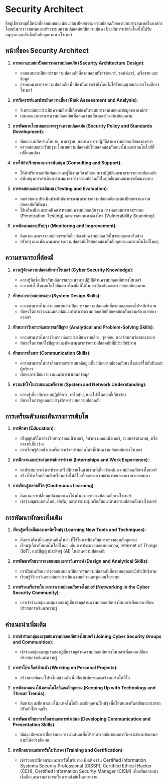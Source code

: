 # Security Architect
คือผู้เชี่ยวชาญที่มีหน้าที่ออกแบบและพัฒนาสถาปัตยกรรมความปลอดภัยของระบบสารสนเทศในองค์กร โดยเน้นการวางแผนและสร้างระบบความปลอดภัยที่มีความมั่นคง ป้องกันการเข้าถึงโดยไม่ได้รับอนุญาต และรับมือกับภัยคุกคามทางไซเบอร์

## หน้าที่ของ Security Architect

1. **การออกแบบสถาปัตยกรรมความปลอดภัย (Security Architecture Design)**:
    - ออกแบบสถาปัตยกรรมความปลอดภัยที่ครอบคลุมทั้งฮาร์ดแวร์, ซอฟต์แวร์, เครือข่าย และข้อมูล
    - กำหนดมาตรการความปลอดภัยเพื่อป้องกันการเข้าถึงโดยไม่ได้รับอนุญาตและการโจมตีทางไซเบอร์

2. **การวิเคราะห์และประเมินความเสี่ยง (Risk Assessment and Analysis)**:
    - วิเคราะห์และประเมินความเสี่ยงที่เกี่ยวข้องกับระบบสารสนเทศและข้อมูลขององค์กร
    - เสนอแนะมาตรการความปลอดภัยเพื่อลดความเสี่ยงและป้องกันภัยคุกคาม

3. **การพัฒนานโยบายและมาตรฐานความปลอดภัย (Security Policy and Standards Development)**:
    - พัฒนาและจัดทำนโยบาย, มาตรฐาน, และแนวทางปฏิบัติด้านความปลอดภัยขององค์กร
    - ตรวจสอบและปรับปรุงนโยบายความปลอดภัยให้สอดคล้องกับแนวโน้มและเทคโนโลยีที่เปลี่ยนแปลง

4. **การให้คำปรึกษาและการสนับสนุน (Consulting and Support)**:
    - ให้คำปรึกษาแก่ทีมพัฒนาและผู้ใช้งานเกี่ยวกับแนวทางปฏิบัติและมาตรการความปลอดภัย
    - สนับสนุนการดำเนินการตามมาตรการความปลอดภัยในทุกขั้นตอนของการพัฒนาระบบ

5. **การทดสอบและประเมินผล (Testing and Evaluation)**:
    - ทดสอบและประเมินประสิทธิภาพของมาตรการความปลอดภัยและสถาปัตยกรรมความปลอดภัยที่พัฒนา
    - ใช้เครื่องมือและเทคนิคการทดสอบความปลอดภัย เช่น การทดสอบการเจาะระบบ (Penetration Testing) และการสแกนหาช่องโหว่ (Vulnerability Scanning)

6. **การติดตามและปรับปรุง (Monitoring and Improvement)**:
    - ติดตามและตรวจสอบกิจกรรมที่เกี่ยวข้องกับความปลอดภัยในระบบและเครือข่าย
    - ปรับปรุงและพัฒนามาตรการความปลอดภัยให้สอดคล้องกับภัยคุกคามและเทคโนโลยีใหม่ๆ

## ความสามารถที่ต้องมี

1. **ความรู้ด้านความปลอดภัยทางไซเบอร์ (Cyber Security Knowledge)**:
    - ความรู้ลึกซึ้งเกี่ยวกับหลักการและแนวทางปฏิบัติด้านความปลอดภัยทางไซเบอร์
    - ความเข้าใจในเทคโนโลยีและเครื่องมือที่ใช้ในการป้องกันและตรวจสอบภัยคุกคาม

2. **ทักษะการออกแบบระบบ (System Design Skills)**:
    - ความสามารถในการออกแบบสถาปัตยกรรมความปลอดภัยที่ครอบคลุมและมีประสิทธิภาพ
    - ทักษะในการวางแผนและพัฒนามาตรการความปลอดภัยที่สอดคล้องกับความต้องการขององค์กร

3. **ทักษะการวิเคราะห์และการแก้ปัญหา (Analytical and Problem-Solving Skills)**:
    - ความสามารถในการวิเคราะห์และประเมินความเสี่ยง, จุดอ่อน, และข้อบกพร่องของระบบ
    - ทักษะในการแก้ไขปัญหาและพัฒนามาตรการความปลอดภัยที่มีประสิทธิภาพ

4. **ทักษะการสื่อสาร (Communication Skills)**:
    - ความสามารถในการสื่อสารและนำเสนอข้อมูลเกี่ยวกับความปลอดภัยทางไซเบอร์ให้กับทีมและผู้บริหาร
    - ทักษะการเขียนรายงานและการนำเสนอข้อมูล

5. **ความเข้าใจในระบบและเครือข่าย (System and Network Understanding)**:
    - ความรู้เกี่ยวกับระบบปฏิบัติการ, เครือข่าย, และโปรโตคอลที่เกี่ยวข้อง
    - ทักษะในการดูแลและบำรุงรักษาระบบความปลอดภัย

## การเตรียมตัวและเส้นทางการเติบโต

1. **การศึกษา (Education)**:
    - ปริญญาตรีในสาขาวิทยาการคอมพิวเตอร์, วิศวกรรมคอมพิวเตอร์, ระบบสารสนเทศ, หรือสาขาที่เกี่ยวข้อง
    - การเรียนรู้ด้วยตัวเองหรือการเข้าคอร์สออนไลน์ที่เน้นความปลอดภัยทางไซเบอร์

2. **การฝึกงานและประสบการณ์การทำงาน (Internships and Work Experience)**:
    - หาประสบการณ์การทำงานหรือฝึกงานในสายงานที่เกี่ยวข้องกับความปลอดภัยทางไซเบอร์
    - สร้างโปรเจ็กต์ส่วนตัวหรือพอร์ตโฟลิโอเพื่อแสดงความสามารถและผลงานของตนเอง

3. **การเรียนรู้ตลอดชีวิต (Continuous Learning)**:
    - ติดตามการเปลี่ยนแปลงและแนวโน้มในวงการความปลอดภัยทางไซเบอร์
    - เข้าร่วมชุมชนออนไลน์, ฟอรัม, และการประชุมหรือสัมมนาด้านความปลอดภัยทางไซเบอร์

## การพัฒนาทักษะเพิ่มเติม

1. **เรียนรู้เครื่องมือและเทคนิคใหม่ๆ (Learning New Tools and Techniques)**:
    - ศึกษาเครื่องมือและเทคนิคใหม่ๆ ที่ใช้ในการป้องกันและตรวจสอบภัยคุกคาม
    - เรียนรู้เกี่ยวกับเทคโนโลยีใหม่ๆ เช่น การประมวลผลแบบคลาวด์, Internet of Things (IoT), และปัญญาประดิษฐ์ (AI) ในด้านความปลอดภัย

2. **การพัฒนาทักษะการออกแบบและการวิเคราะห์ (Design and Analytical Skills)**:
    - การฝึกฝนทักษะการออกแบบสถาปัตยกรรมความปลอดภัยที่ครอบคลุมและมีประสิทธิภาพ
    - เรียนรู้วิธีการวิเคราะห์และประเมินความเสี่ยงและจุดอ่อนในระบบ

3. **การสร้างเครือข่ายในวงการความปลอดภัยทางไซเบอร์ (Networking in the Cyber Security Community)**:
    - การเข้าร่วมกลุ่มและชุมชนของผู้เชี่ยวชาญด้านความปลอดภัยทางไซเบอร์เพื่อแลกเปลี่ยนประสบการณ์และความรู้

## คำแนะนำเพิ่มเติม

1. **การเข้าร่วมกลุ่มและชุมชนความปลอดภัยทางไซเบอร์ (Joining Cyber Security Groups and Communities)**:
    - เข้าร่วมกลุ่มและชุมชนของผู้เชี่ยวชาญด้านความปลอดภัยทางไซเบอร์เพื่อแลกเปลี่ยนประสบการณ์และความรู้

2. **การทำโปรเจ็กต์ส่วนตัว (Working on Personal Projects)**:
    - สร้างและพัฒนาโปรเจ็กต์ส่วนตัวเพื่อฝึกฝนทักษะและสร้างพอร์ตโฟลิโอ

3. **การติดตามแนวโน้มเทคโนโลยีและภัยคุกคาม (Keeping Up with Technology and Threat Trends)**:
    - ติดตามและศึกษาแนวโน้มเทคโนโลยีและภัยคุกคามใหม่ๆ เพื่อให้ตนเองทันสมัยและสามารถปรับตัวได้รวดเร็ว

4. **การพัฒนาทักษะการสื่อสารและการนำเสนอ (Developing Communication and Presentation Skills)**:
    - พัฒนาทักษะการสื่อสารและการนำเสนอเพื่อให้สามารถอธิบายผลการวิเคราะห์และข้อเสนอแนะได้อย่างชัดเจน

5. **การฝึกอบรมและการรับใบรับรอง (Training and Certification)**:
    - เข้าร่วมการฝึกอบรมและการรับใบรับรองเพิ่มเติม เช่น Certified Information Systems Security Professional (CISSP), Certified Ethical Hacker (CEH), Certified Information Security Manager (CISM) เพื่อเพิ่มความน่าเชื่อถือและความสามารถในการแข่งขันในตลาดงาน